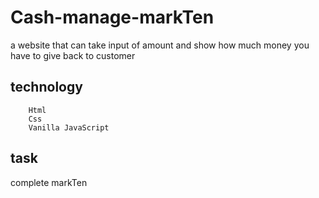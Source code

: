 # Cash-manage-markTen

a website that can take input of amount and show how much money you have to give back to customer

## technology

        Html
        Css
        Vanilla JavaScript

## task

complete markTen
